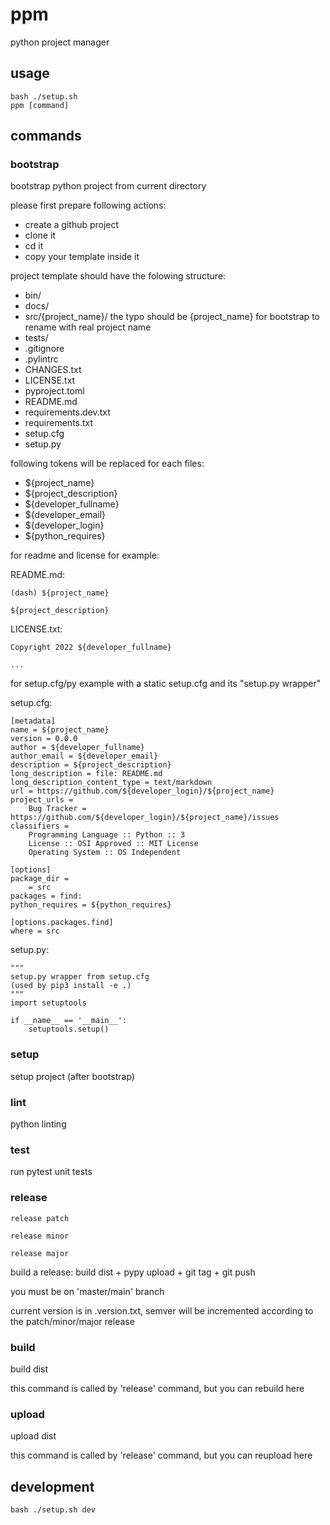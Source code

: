# ppm

python project manager

## usage

```
bash ./setup.sh
ppm [command]
```

## commands

### bootstrap

bootstrap python project from current directory

please first prepare following actions:

- create a github project
- clone it
- cd it
- copy your template inside it

project template should have the folowing structure:

- bin/
- docs/
- src/{project_name}/ the typo should be {project_name} for bootstrap to rename with real project name
- tests/
- .gitignore
- .pylintrc
- CHANGES.txt
- LICENSE.txt
- pyproject.toml
- README.md
- requirements.dev.txt
- requirements.txt
- setup.cfg
- setup.py

following tokens will be replaced for each files:

- ${project_name}
- ${project_description}
- ${developer_fullname}
- ${developer_email}
- ${developer_login}
- ${python_requires}

for readme and license for example:

README.md:

```
(dash) ${project_name}

${project_description}
```

LICENSE.txt:

```
Copyright 2022 ${developer_fullname}

...
```

for setup.cfg/py example with a static setup.cfg and its "setup.py wrapper"

setup.cfg:

```
[metadata]
name = ${project_name}
version = 0.0.0
author = ${developer_fullname}
author_email = ${developer_email}
description = ${project_description}
long_description = file: README.md
long_description_content_type = text/markdown
url = https://github.com/${developer_login}/${project_name}
project_urls =
    Bug Tracker = https://github.com/${developer_login}/${project_name}/issues
classifiers =
    Programming Language :: Python :: 3
    License :: OSI Approved :: MIT License
    Operating System :: OS Independent

[options]
package_dir =
    = src
packages = find:
python_requires = ${python_requires}

[options.packages.find]
where = src
```

setup.py:

```
"""
setup.py wrapper from setup.cfg
(used by pip3 install -e .)
"""
import setuptools

if __name__ == '__main__':
    setuptools.setup()
```

### setup

setup project (after bootstrap)

### lint

python linting

### test

run pytest unit tests

### release

```
release patch
```

```
release minor
```

```
release major
```

build a release: build dist + pypy upload + git tag + git push

you must be on 'master/main' branch

current version is in .version.txt, semver will be incremented according to the patch/minor/major release

### build

build dist

this command is called by 'release' command, but you can rebuild here

### upload

upload dist

this command is called by 'release' command, but you can reupload here

## development

```
bash ./setup.sh dev
```
